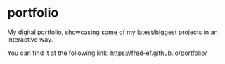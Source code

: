 # portfolio
My digital portfolio, showcasing some of my latest/biggest projects in an interactive way.

You can find it at the following link:
https://fred-ef.github.io/portfolio/
